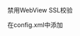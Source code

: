 禁用WebView SSL校验

在config.xml中添加<preference name="webview" value="org.apache.cordova.nossl.webview.NoSSLSystemWebViewEngine"/>
